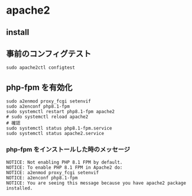 # apache2

## install


## 事前のコンフィグテスト

```shell
sudo apache2ctl configtest
```

## php-fpm を有効化

```shell
sudo a2enmod proxy_fcgi setenvif
sudo a2enconf php8.1-fpm
sudo systemctl restart php8.1-fpm apache2
# sudo systemctl reload apache2
# 確認
sudo systemctl status php8.1-fpm.service
sudo systemctl status apache2.service
```

### php-fpm をインストールした時のメッセージ
```
NOTICE: Not enabling PHP 8.1 FPM by default.
NOTICE: To enable PHP 8.1 FPM in Apache2 do:
NOTICE: a2enmod proxy_fcgi setenvif
NOTICE: a2enconf php8.1-fpm
NOTICE: You are seeing this message because you have apache2 package installed.
```
